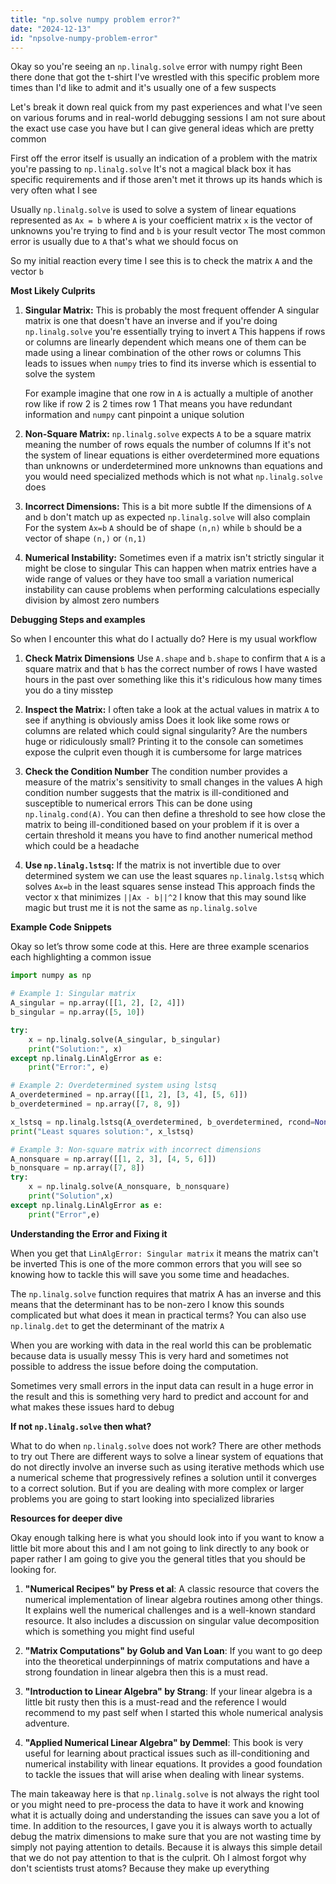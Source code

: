 ```yaml
---
title: "np.solve numpy problem error?"
date: "2024-12-13"
id: "npsolve-numpy-problem-error"
---
```


Okay so you're seeing an `np.linalg.solve` error with numpy right Been there done that got the t-shirt I've wrestled with this specific problem more times than I'd like to admit and it's usually one of a few suspects

Let's break it down real quick from my past experiences and what I've seen on various forums and in real-world debugging sessions I am not sure about the exact use case you have but I can give general ideas which are pretty common

First off the error itself is usually an indication of a problem with the matrix you're passing to `np.linalg.solve` It's not a magical black box it has specific requirements and if those aren't met it throws up its hands which is very often what I see

Usually `np.linalg.solve` is used to solve a system of linear equations represented as `Ax = b` where `A` is your coefficient matrix `x` is the vector of unknowns you're trying to find and `b` is your result vector The most common error is usually due to `A` that's what we should focus on

So my initial reaction every time I see this is to check the matrix `A` and the vector `b`

**Most Likely Culprits**

1.  **Singular Matrix:** This is probably the most frequent offender A singular matrix is one that doesn't have an inverse and if you're doing `np.linalg.solve` you're essentially trying to invert `A` This happens if rows or columns are linearly dependent which means one of them can be made using a linear combination of the other rows or columns This leads to issues when `numpy` tries to find its inverse which is essential to solve the system

    For example imagine that one row in `A` is actually a multiple of another row like if row 2 is 2 times row 1 That means you have redundant information and `numpy` cant pinpoint a unique solution

2.  **Non-Square Matrix:** `np.linalg.solve` expects `A` to be a square matrix meaning the number of rows equals the number of columns If it's not the system of linear equations is either overdetermined more equations than unknowns or underdetermined more unknowns than equations and you would need specialized methods which is not what `np.linalg.solve` does

3.  **Incorrect Dimensions:** This is a bit more subtle If the dimensions of `A` and `b` don't match up as expected `np.linalg.solve` will also complain For the system `Ax=b` `A` should be of shape `(n,n)` while `b` should be a vector of shape `(n,)` or `(n,1)`

4.  **Numerical Instability:** Sometimes even if a matrix isn't strictly singular it might be close to singular This can happen when matrix entries have a wide range of values or they have too small a variation numerical instability can cause problems when performing calculations especially division by almost zero numbers

**Debugging Steps and examples**

So when I encounter this what do I actually do? Here is my usual workflow

1.  **Check Matrix Dimensions** Use `A.shape` and `b.shape` to confirm that `A` is a square matrix and that `b` has the correct number of rows I have wasted hours in the past over something like this it's ridiculous how many times you do a tiny misstep

2.  **Inspect the Matrix:** I often take a look at the actual values in matrix `A` to see if anything is obviously amiss Does it look like some rows or columns are related which could signal singularity? Are the numbers huge or ridiculously small? Printing it to the console can sometimes expose the culprit even though it is cumbersome for large matrices

3.  **Check the Condition Number** The condition number provides a measure of the matrix's sensitivity to small changes in the values A high condition number suggests that the matrix is ill-conditioned and susceptible to numerical errors This can be done using `np.linalg.cond(A)`. You can then define a threshold to see how close the matrix to being ill-conditioned based on your problem if it is over a certain threshold it means you have to find another numerical method which could be a headache

4.  **Use `np.linalg.lstsq`:** If the matrix is not invertible due to over determined system we can use the least squares `np.linalg.lstsq` which solves `Ax=b` in the least squares sense instead This approach finds the vector x that minimizes `||Ax - b||^2` I know that this may sound like magic but trust me it is not the same as `np.linalg.solve`

**Example Code Snippets**

Okay so let’s throw some code at this. Here are three example scenarios each highlighting a common issue

```python
import numpy as np

# Example 1: Singular matrix
A_singular = np.array([[1, 2], [2, 4]])
b_singular = np.array([5, 10])

try:
    x = np.linalg.solve(A_singular, b_singular)
    print("Solution:", x)
except np.linalg.LinAlgError as e:
    print("Error:", e)

# Example 2: Overdetermined system using lstsq
A_overdetermined = np.array([[1, 2], [3, 4], [5, 6]])
b_overdetermined = np.array([7, 8, 9])

x_lstsq = np.linalg.lstsq(A_overdetermined, b_overdetermined, rcond=None)[0]
print("Least squares solution:", x_lstsq)

# Example 3: Non-square matrix with incorrect dimensions
A_nonsquare = np.array([[1, 2, 3], [4, 5, 6]])
b_nonsquare = np.array([7, 8])
try:
    x = np.linalg.solve(A_nonsquare, b_nonsquare)
    print("Solution",x)
except np.linalg.LinAlgError as e:
    print("Error",e)
```

**Understanding the Error and Fixing it**

When you get that `LinAlgError: Singular matrix` it means the matrix can't be inverted This is one of the more common errors that you will see so knowing how to tackle this will save you some time and headaches.

The `np.linalg.solve` function requires that matrix A has an inverse and this means that the determinant has to be non-zero I know this sounds complicated but what does it mean in practical terms? You can also use `np.linalg.det` to get the determinant of the matrix `A`

When you are working with data in the real world this can be problematic because data is usually messy This is very hard and sometimes not possible to address the issue before doing the computation.

Sometimes very small errors in the input data can result in a huge error in the result and this is something very hard to predict and account for and what makes these issues hard to debug

**If not `np.linalg.solve` then what?**

What to do when `np.linalg.solve` does not work? There are other methods to try out There are different ways to solve a linear system of equations that do not directly involve an inverse such as using iterative methods which use a numerical scheme that progressively refines a solution until it converges to a correct solution. But if you are dealing with more complex or larger problems you are going to start looking into specialized libraries

**Resources for deeper dive**

Okay enough talking here is what you should look into if you want to know a little bit more about this and I am not going to link directly to any book or paper rather I am going to give you the general titles that you should be looking for.

1.  **"Numerical Recipes" by Press et al**: A classic resource that covers the numerical implementation of linear algebra routines among other things. It explains well the numerical challenges and is a well-known standard resource. It also includes a discussion on singular value decomposition which is something you might find useful

2.  **"Matrix Computations" by Golub and Van Loan**: If you want to go deep into the theoretical underpinnings of matrix computations and have a strong foundation in linear algebra then this is a must read.

3.  **"Introduction to Linear Algebra" by Strang**: If your linear algebra is a little bit rusty then this is a must-read and the reference I would recommend to my past self when I started this whole numerical analysis adventure.

4.  **"Applied Numerical Linear Algebra" by Demmel**: This book is very useful for learning about practical issues such as ill-conditioning and numerical instability with linear equations. It provides a good foundation to tackle the issues that will arise when dealing with linear systems.

The main takeaway here is that `np.linalg.solve` is not always the right tool or you might need to pre-process the data to have it work and knowing what it is actually doing and understanding the issues can save you a lot of time. In addition to the resources, I gave you it is always worth to actually debug the matrix dimensions to make sure that you are not wasting time by simply not paying attention to details. Because it is always this simple detail that we do not pay attention to that is the culprit. Oh I almost forgot why don't scientists trust atoms? Because they make up everything
